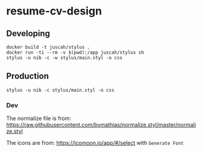 # resume-cv-design

## Developing
```
docker build -t juscah/stylus .
docker run -ti --rm -v $(pwd):/app juscah/stylus sh
stylus -u nib -c -w stylus/main.styl -o css
```

## Production
```
stylus -u nib -c stylus/main.styl -o css
```


### Dev

The normalize file is from: https://raw.githubusercontent.com/bymathias/normalize.styl/master/normalize.styl

The icons are from: https://icomoon.io/app/#/select
with ```Generate Font```